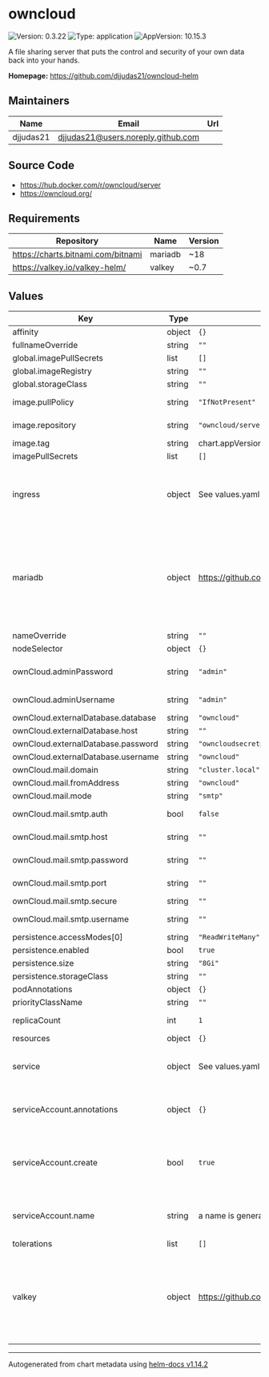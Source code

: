 # owncloud

![Version: 0.3.22](https://img.shields.io/badge/Version-0.3.22-informational?style=flat-square) ![Type: application](https://img.shields.io/badge/Type-application-informational?style=flat-square) ![AppVersion: 10.15.3](https://img.shields.io/badge/AppVersion-10.15.3-informational?style=flat-square)

A file sharing server that puts the control and security of your own data back into your hands.

**Homepage:** <https://github.com/djjudas21/owncloud-helm>

## Maintainers

| Name | Email | Url |
| ---- | ------ | --- |
| djjudas21 | <djjudas21@users.noreply.github.com> |  |

## Source Code

* <https://hub.docker.com/r/owncloud/server>
* <https://owncloud.org/>

## Requirements

| Repository | Name | Version |
|------------|------|---------|
| https://charts.bitnami.com/bitnami | mariadb | ~18 |
| https://valkey.io/valkey-helm/ | valkey | ~0.7 |

## Values

| Key | Type | Default | Description |
|-----|------|---------|-------------|
| affinity | object | `{}` |  |
| fullnameOverride | string | `""` |  |
| global.imagePullSecrets | list | `[]` |  |
| global.imageRegistry | string | `""` |  |
| global.storageClass | string | `""` |  |
| image.pullPolicy | string | `"IfNotPresent"` | image pull policy |
| image.repository | string | `"owncloud/server"` | image repository |
| image.tag | string | chart.appVersion | image tag |
| imagePullSecrets | list | `[]` |  |
| ingress | object | See values.yaml | Enable and configure ingress settings for the chart under this key. |
| mariadb | object | <https://github.com/bitnami/charts/blob/master/bitnami/mariadb/values.yaml> | Enable and configure mariadb database subchart under this key.    For more options see [mariadb chart documentation](https://github.com/bitnami/charts/tree/master/bitnami/mariadb) |
| nameOverride | string | `""` |  |
| nodeSelector | object | `{}` |  |
| ownCloud.adminPassword | string | `"admin"` | ownCloud admin password |
| ownCloud.adminUsername | string | `"admin"` | ownCloud admin user |
| ownCloud.externalDatabase.database | string | `"owncloud"` |  |
| ownCloud.externalDatabase.host | string | `""` |  |
| ownCloud.externalDatabase.password | string | `"owncloudsecretpassword"` |  |
| ownCloud.externalDatabase.username | string | `"owncloud"` |  |
| ownCloud.mail.domain | string | `"cluster.local"` | SMTP domain |
| ownCloud.mail.fromAddress | string | `"owncloud"` | SMTP sender |
| ownCloud.mail.mode | string | `"smtp"` | Mail mode |
| ownCloud.mail.smtp.auth | bool | `false` | Enable SMTP server auth |
| ownCloud.mail.smtp.host | string | `""` | SMTP server hostname |
| ownCloud.mail.smtp.password | string | `""` | SMTP server password |
| ownCloud.mail.smtp.port | string | `""` | SMTP server port |
| ownCloud.mail.smtp.secure | string | `""` |  |
| ownCloud.mail.smtp.username | string | `""` | SMTP server user |
| persistence.accessModes[0] | string | `"ReadWriteMany"` |  |
| persistence.enabled | bool | `true` |  |
| persistence.size | string | `"8Gi"` |  |
| persistence.storageClass | string | `""` |  |
| podAnnotations | object | `{}` |  |
| priorityClassName | string | `""` |  |
| replicaCount | int | `1` | Number of replicas |
| resources | object | `{}` |  |
| service | object | See values.yaml | Configures service settings for the chart. |
| serviceAccount.annotations | object | `{}` | Annotations to add to the service account |
| serviceAccount.create | bool | `true` | Specifies whether a service account should be created |
| serviceAccount.name | string | a name is generated using the fullname template | The name of the service account to use. |
| tolerations | list | `[]` |  |
| valkey | object | <https://github.com/valkey-io/valkey-helm/blob/main/valkey/values.yaml> | Enable and configure valkey subchart under this key.    For more options see [valkey chart documentation](https://github.com/valkey-io/valkey-helm/tree/main/valkey) |

----------------------------------------------
Autogenerated from chart metadata using [helm-docs v1.14.2](https://github.com/norwoodj/helm-docs/releases/v1.14.2)
